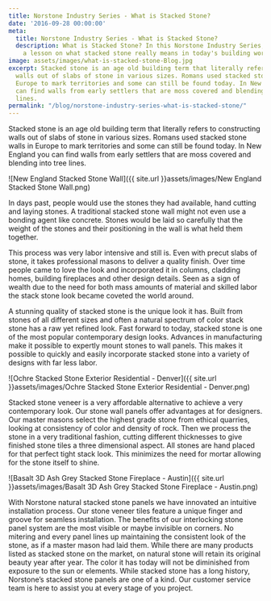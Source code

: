 ```yaml
---
title: Norstone Industry Series - What is Stacked Stone?
date: '2016-09-28 00:00:00'
meta:
  title: Norstone Industry Series - What is Stacked Stone?
  description: What is Stacked Stone? In this Norstone Industry Series, join us for
    a lesson on what stacked stone really means in today's building world.
image: assets/images/what-is-stacked-stone-Blog.jpg
excerpt: Stacked stone is an age old building term that literally refers to constructing
  walls out of slabs of stone in various sizes. Romans used stacked stone walls in
  Europe to mark territories and some can still be found today. In New England you
  can find walls from early settlers that are moss covered and blending into tree
  lines.
permalink: "/blog/norstone-industry-series-what-is-stacked-stone/"
---
```

Stacked stone is an age old building term that literally refers to constructing walls out of slabs of stone in various sizes. Romans used stacked stone walls in Europe to mark territories and some can still be found today. In New England you can find walls from early settlers that are moss covered and blending into tree lines.

![New England Stacked Stone Wall]({{ site.url }}assets/images/New England Stacked Stone Wall.png)

In days past, people would use the stones they had available, hand cutting and laying stones. A traditional stacked stone wall might not even use a bonding agent like concrete. Stones would be laid so carefully that the weight of the stones and their positioning in the wall is what held them together.

This process was very labor intensive and still is. Even with precut slabs of stone, it takes professional masons to deliver a quality finish. Over time people came to love the look and incorporated it in columns, cladding homes, building fireplaces and other design details. Seen as a sign of wealth due to the need for both mass amounts of material and skilled labor the stack stone look became coveted the world around.

A stunning quality of stacked stone is the unique look it has. Built from stones of all different sizes and often a natural spectrum of color stack stone has a raw yet refined look. Fast forward to today, stacked stone is one of the most popular contemporary design looks. Advances in manufacturing make it possible to expertly mount stones to wall panels. This makes it possible to quickly and easily incorporate stacked stone into a variety of designs with far less labor.

![Ochre Stacked Stone Exterior Residential - Denver]({{ site.url }}assets/images/Ochre Stacked Stone Exterior Residential - Denver.png)

Stacked stone veneer is a very affordable alternative to achieve a very contemporary look. Our stone wall panels offer advantages at for designers. Our master masons select the highest grade stone from ethical quarries, looking at consistency of color and density of rock. Then we process the stone in a very traditional fashion, cutting different thicknesses to give finished stone tiles a three dimensional aspect. All stones are hand placed for that perfect tight stack look. This minimizes the need for mortar allowing for the stone itself to shine.

![Basalt 3D Ash Grey Stacked Stone Fireplace - Austin]({{ site.url }}assets/images/Basalt 3D Ash Grey Stacked Stone Fireplace - Austin.png)

With Norstone natural stacked stone panels we have innovated an intuitive installation process. Our stone veneer tiles feature a unique finger and groove for seamless installation. The benefits of our interlocking stone panel system are the most visible or maybe invisible on corners. No mitering and every panel lines up maintaining the consistent look of the stone, as if a master mason had laid them. While there are many products listed as stacked stone on the market, on natural stone will retain its original beauty year after year. The color it has today will not be diminished from exposure to the sun or elements. While stacked stone has a long history, Norstone’s stacked stone panels are one of a kind. Our customer service team is here to assist you at every stage of you project.
